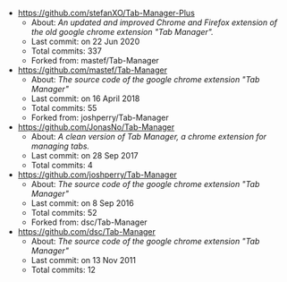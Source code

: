 - https://github.com/stefanXO/Tab-Manager-Plus
  - About: *An updated and improved Chrome and Firefox extension of the old google chrome extension "Tab Manager".* 
  - Last commit: on 22 Jun 2020
  - Total commits: 337
  - Forked from: mastef/Tab-Manager
- https://github.com/mastef/Tab-Manager
  - About: *The source code of the google chrome extension "Tab Manager"* 
  - Last commit: on 16 April 2018
  - Total commits: 55
  - Forked from: joshperry/Tab-Manager
- https://github.com/JonasNo/Tab-Manager
  - About: *A clean version of Tab Manager, a chrome extension for managing tabs.*
  - Last commit: on 28 Sep 2017
  - Total commits: 4
- https://github.com/joshperry/Tab-Manager
  - About: *The source code of the google chrome extension "Tab Manager"* 
  - Last commit: on 8 Sep 2016
  - Total commits: 52
  - Forked from: dsc/Tab-Manager
- https://github.com/dsc/Tab-Manager
  - About: *The source code of the google chrome extension "Tab Manager"* 
  - Last commit: on 13 Nov 2011
  - Total commits: 12
